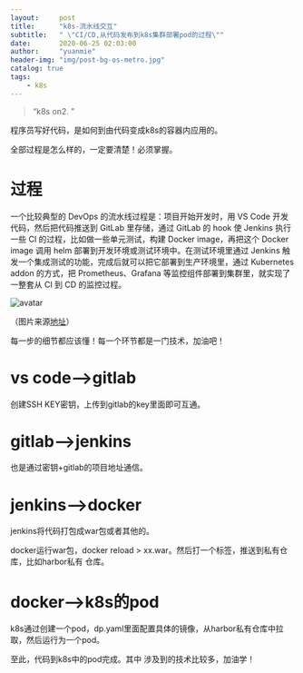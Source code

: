 ```yaml
---
layout:     post
title:      "k8s-流水线交互"
subtitle:   " \"CI/CD,从代码发布到k8s集群部署pod的过程\""
date:       2020-06-25 02:03:00
author:     "yuanmie"
header-img: "img/post-bg-os-metro.jpg"
catalog: true
tags:
    - k8s
---
```


> “k8s on2. ”



程序员写好代码，是如何到由代码变成k8s的容器内应用的。

全部过程是怎么样的，一定要清楚！必须掌握。

# 过程
 一个比较典型的 DevOps 的流水线过程是：项目开始开发时，用 VS  Code 开发代码，然后把代码推送到 GitLab 里存储，通过 GitLab 的 hook 使 Jenkins 执行一些 CI 的过程，比如做一些单元测试，构建 Docker  image，再把这个 Docker  image 调用 helm 部署到开发环境或测试环境中。在测试环境里通过 Jenkins 触发一个集成测试的功能，完成后就可以把它部署到生产环境里，通过 Kubernetes addon 的方式，把 Prometheus、Grafana 等监控组件部署到集群里，就实现了一整套从 CI 到 CD 的监控过程。

 ![avatar](https://static.geekbang.org/infoq/5c427b515869e.png?imageView2/0/w/800)

（图片来源[地址](https://www.infoq.cn/article/LtsomODk*whKEevGUhUp)）

每一步的细节都应该懂！每一个环节都是一门技术，加油吧！

# vs code-->gitlab

创建SSH KEY密钥，上传到gitlab的key里面即可互通。

# gitlab-->jenkins

也是通过密钥+gitlab的项目地址通信。

# jenkins-->docker

jenkins将代码打包成war包或者其他的。

docker运行war包，docker reload > xx.war。然后打一个标签，推送到私有仓库，比如harbor私有 仓库。

# docker-->k8s的pod

k8s通过创建一个pod，dp.yaml里面配置具体的镜像，从harbor私有仓库中拉取，然后运行为一个pod。

至此，代码到k8s中的pod完成。其中 涉及到的技术比较多，加油学！


